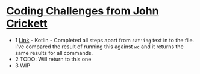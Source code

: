 # [Coding Challenges from John Crickett](https://codingchallenges.substack.com/)

- 1 [Link](https://github.com/GregBaughDev/CC/tree/main/1) - Kotlin - Completed all steps apart from `cat'ing` text in to the file. I've compared the result of running this against `wc` and it returns the same results for all commands.
- 2 TODO: Will return to this one
- 3 WIP